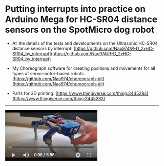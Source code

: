 # Putting interrupts into practice on Arduino Mega for HC-SR04 distance sensors on the SpotMicro dog robot

- All the details of the tests and developments on the Ultrasonic HC-SR04 distance sensors by interrupt:
[https://github.com/Nao974/R-D_2xHC-SR04_by_interrupt](https://github.com/Nao974/R-D_2xHC-SR04_by_interrupt)

- My Choreograph software for creating positions and movements for all types of servo-motor-based robots:
[https://github.com/Nao974/choreograph-git](https://github.com/Nao974/choreograph-git)

- Parts for 3D printing: [https://www.thingiverse.com/thing:3445283](https://www.thingiverse.com/thing:3445283)

---

[![Video Presentation](assets/poc_youtube.jpg)](https://youtu.be/Ve35dOHQbLI)

